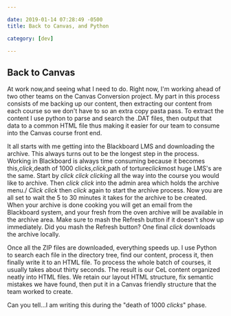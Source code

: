 ```yaml
---

date: 2019-01-14 07:28:49 -0500
title: Back to Canvas, and Python

category: [dev]

---
```


## Back to Canvas

At work now,and seeing what I need to do. Right now, I'm working ahead of two other teams on the Canvas Conversion project. My part in this process consists of me backing up our content, then extracting our content from each course so we don't have to so an extra copy pasta pass. To extract the content I use python to parse and search the .DAT files, then output that data to a common HTML file thus making it easier for our team to consume into the Canvas course front end. 

It all starts with me getting into the Blackboard LMS and downloading the archive. This always turns out to be the longest step in the process. Working in Blackboard is always time consuming because it becomes this,*click*,death of 1000 clicks,*click*,path of torture*click*most huge LMS's are the same. Start by *click* *click* *clicking* all the way into the course you would like to archive. Then *click* *click* into the admin area which holds the archive menu./ *Click* *click* then *click* again to start the archive process. Now you are all set to wait the 5 to 30 minutes it takes for the archive to be created. When your archive is done cooking you will get an email from the Blackboard system, and your fresh from the oven archive will be available in the archive area. Make sure to mash the Refresh button if it doesn't show up immediately. Did you mash the Refresh button? One final *click* downloads the archive locally. 

Once all the ZIP files are downloaded, everything speeds up. I use Python to search each file in the directory tree, find our content, process it, then finally write it to an HTML file. To process the whole batch of courses, it usually takes about thirty seconds. The result is our CeL content organized neatly into HTML files. We retain our layout HTML structure, fix semantic mistakes we have found, then put it in a Canvas friendly structure that the team worked to create.

Can you tell...I am writing this during the "death of 1000 *clicks*" phase.


